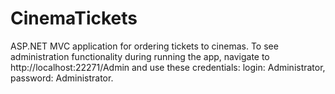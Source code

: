 # CinemaTickets
ASP.NET MVC application for ordering tickets to cinemas. 
To see administration functionality during running the app, 
navigate to http://localhost:22271/Admin and use these credentials: login: Administrator, password: Administrator.
